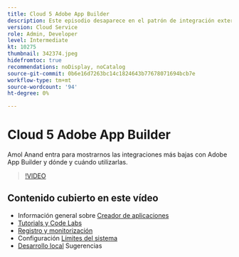 ```yaml
---
title: Cloud 5 Adobe App Builder
description: Este episodio desaparece en el patrón de integración externa que utiliza Adobe App Builder
version: Cloud Service
role: Admin, Developer
level: Intermediate
kt: 10275
thumbnail: 342374.jpeg
hidefromtoc: true
recommendations: noDisplay, noCatalog
source-git-commit: 0b6e16d7263bc14c1824643b77678071694bcb7e
workflow-type: tm+mt
source-wordcount: '94'
ht-degree: 0%

---
```


# Cloud 5 Adobe App Builder

Amol Anand entra para mostrarnos las integraciones más bajas con Adobe App Builder y dónde y cuándo utilizarlas.

>[!VIDEO](https://video.tv.adobe.com/v/342374)

## Contenido cubierto en este vídeo

+ Información general sobre [Creador de aplicaciones](https://developer.adobe.com/app-builder/docs/overview/)
+ [Tutorials y Code Labs](https://developer.adobe.com/app-builder/docs/resources/)
+ [Registro y monitorización](https://adobedocs.github.io/adobeio-runtime/guides/logging_monitoring.html#retrieving-activations-for-blocking-successful-calls)
+ Configuración [Límites del sistema](https://adobedocs.github.io/adobeio-runtime/guides/system_settings.html)
+ [Desarrollo local](https://developer.adobe.com/app-builder/docs/resources/debugging/) Sugerencias